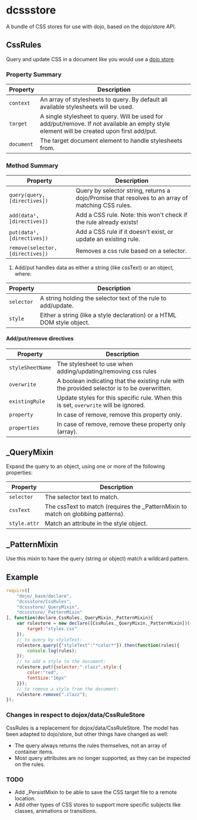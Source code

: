 dcssstore
=========

A bundle of CSS stores for use with dojo, based on the dojo/store API.

## CssRules

Query and update CSS in a document like you would use a [dojo store](https://github.com/SitePen/dstore).


### Property Summary

Property | Description
-------- | -----------
`context` | An array of stylesheets to query. By default all available stylesheets will be used.
`target` | A single stylesheet to query. Will be used for add/put/remove. If not available an empty style element will be created upon first add/put.
`document` | The target document element to handle stylesheets from.


### Method Summary

Property | Description
-------- | -----------
`query(query,[directives])` | Query by selector string, returns a dojo/Promise that resolves to an array of matching CSS rules.
`add(data¹,[directives])` |  Add a CSS rule. Note: this won't check if the rule already exists!
`put(data¹,[directives])` | Add a CSS rule if it doesn't exist, or update an existing rule.
`remove(selector,[directives])` | Removes a css rule based on a selector.

1) Add/put handles data as either a string (like cssText) or an object, where: 

Property | Description
-------- | -----------
`selector` | A string holding the selector text of the rule to add/update.
`style` | Either a string (like a style declaration) or a HTML DOM style object.


#### Add/put/remove directives

Property | Description
-------- | -----------
`styleSheetName` | The stylesheet to use when adding/updating/removing css rules
`overwrite` | A boolean indicating that the existing rule with the provided selector is to be overwritten.
`existingRule` | Update styles for this specific rule. When this is set, `overwrite` will be ignored.
`property` | In case of remove, remove this property only.
`properties` | In case of remove, remove these property only (array).


## _QueryMixin

Expand the query to an object, using one or more of the following properties:

Property | Description
-------- | -----------
`selector` | The selector text to match.
`cssText` | The cssText to match (requires the _PatternMixin to match on globbing patterns).
`style.attr` | Match an attribute in the style object.


## _PatternMixin

Use this mixin to have the query (string or object) match a wildcard pattern.


## Example

```javascript
require([
	"dojo/_base/declare",
	"dcssstore/CssRules",
	"dcssstore/_QueryMixin",
	"dcssstore/_PatternMixin"
], function(declare,CssRules,_QueryMixin,_PatternMixin){
	var rulestore = new declare([CssRules,_QueryMixin,_PatternMixin])({
		target:"styles.css"
	});
	// to query by styleText:
	rulestore.query({"styleText":"*color*"}).then(function(rules){
		console.log(rules);
	});
	// to add a style to the document:
	rulestore.put({selector:".clazz",style:{
		color:"red",
		fontSize:"16px"
	}});
	// to remove a style from the document:
	rulestore.remove(".clazz");
});
```

### Changes in respect to dojox/data/CssRuleStore

CssRules is a replacement for dojox/data/CssRuleStore. The model has been adapted to dojo/store, but other things have changed as well:

* The query always returns the rules themselves, not an array of container items.
* Most query attributes are no longer supported, as they can be inspected on the rules.


### TODO

* Add _PersistMixin to be able to save the CSS target file to a remote location.
* Add other types of CSS stores to support more specific subjects like classes, animations or transitions.
